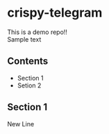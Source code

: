 # crispy-telegram
This is a demo repo!!  
Sample text
## Contents
* Section 1
* Setion 2
## Section 1
New Line
